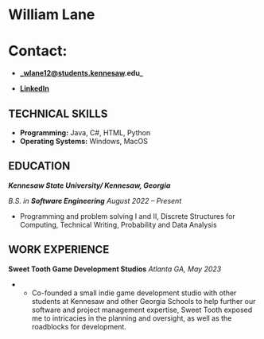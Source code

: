 # William Lane

# Contact:
- **_wlane12@students.kennesaw.edu_**

- **[LinkedIn](www.linkedin.com/in/william-lane-703809321)**

## TECHNICAL SKILLS

- **Programming:** Java, C#, HTML, Python
- **Operating Systems:** Windows, MacOS

## EDUCATION

_**Kennesaw State University/ Kennesaw, Georgia**_

_B.S. in **Software Engineering** August 2022 – Present_

- Programming and problem solving I and II, Discrete Structures for Computing, Technical Writing, Probability and Data Analysis


## WORK EXPERIENCE

**Sweet Tooth Game Development Studios**
_Atlanta GA, May 2023_

- - Co-founded a small indie game development studio with other students at Kennesaw and other Georgia Schools to help further our software and project management expertise, Sweet Tooth exposed me to intricacies in the planning and oversight, as well as the roadblocks for development.
